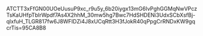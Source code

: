 
ATCTT3xFfGN00UOeUusuP9xc_r9u5y_6b20iygx13mG6IvPghGGMqNwVPczTsKaUHfpTblrWpdf7As4X2hhM_30mw5hg7Bwc7HdSHDENi3UdxSCbXsfBj-qlxfuH_TLGR817fw6J8WFIDZi4J8xUCqRtt3H3fJokR40qPpgCrRNDxKW9gqcrTis=95CA8B8
